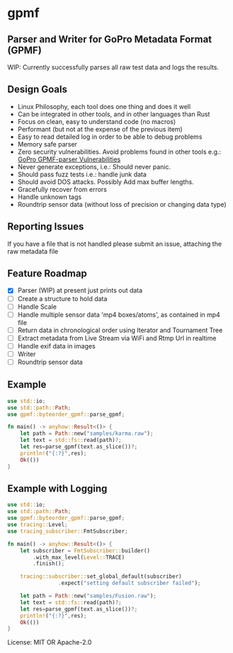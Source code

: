 # gpmf

## Parser and Writer for GoPro Metadata Format (GPMF)

WIP: Currently successfully parses all raw test data and logs the results.

## Design Goals

* Linux Philosophy, each tool does one thing and does it well
* Can be integrated in other tools, and in other languages than Rust
* Focus on clean, easy to understand code (no macros)
* Performant (but not at the expense of the previous item)
* Easy to read detailed log in order to be able to debug problems
* Memory safe parser
* Zero security vulnerabilities. Avoid problems found in other tools e.g.: [GoPro GPMF-parser Vulnerabilities](https://blog.inhq.net/posts/gopro-gpmf-parser-vuln-1/)
* Never generate exceptions, i.e.: Should never panic.
* Should pass fuzz tests i.e.: handle junk data
* Should avoid DOS attacks. Possibly Add max buffer lengths.
* Gracefully recover from errors
* Handle unknown tags
* Roundtrip sensor data (without loss of precision or changing data type)

## Reporting Issues

If you have a file that is not handled please submit an issue, attaching the raw metadata file

## Feature Roadmap

* [x] Parser (WIP) at present just prints out data
* [ ] Create a structure to hold data
* [ ] Handle Scale
* [ ] Handle multiple sensor data 'mp4 boxes/atoms', as contained in mp4 file
* [ ] Return data in chronological order using Iterator and Tournament Tree
* [ ] Extract metadata from Live Stream via WiFi and Rtmp Url in realtime
* [ ] Handle exif data in images
* [ ] Writer
* [ ] Roundtrip sensor data

## Example

```rust
use std::io;
use std::path::Path;
use gpmf::byteorder_gpmf::parse_gpmf;

fn main() -> anyhow::Result<()> {
    let path = Path::new("samples/karma.raw");
    let text = std::fs::read(path)?;
    let res=parse_gpmf(text.as_slice())?;
    println!("{:?}",res);
    Ok(())
}
```

## Example with Logging

```rust
use std::io;
use std::path::Path;
use gpmf::byteorder_gpmf::parse_gpmf;
use tracing::Level;
use tracing_subscriber::FmtSubscriber;

fn main() -> anyhow::Result<()> {
    let subscriber = FmtSubscriber::builder()
        .with_max_level(Level::TRACE)
        .finish();

    tracing::subscriber::set_global_default(subscriber)
                .expect("setting default subscriber failed");

    let path = Path::new("samples/Fusion.raw");
    let text = std::fs::read(path)?;
    let res=parse_gpmf(text.as_slice())?;
    println!("{:?}",res);
    Ok(())
}
```

License: MIT OR Apache-2.0
